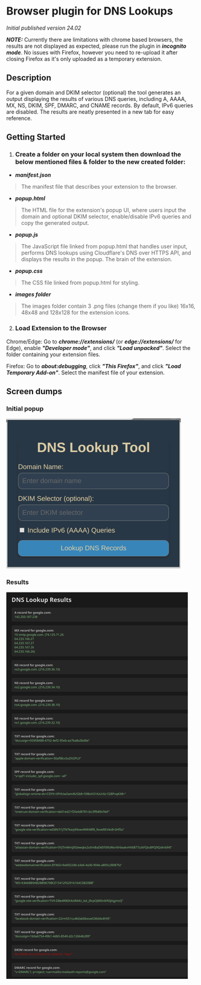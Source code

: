 # Browser plugin for DNS Lookups


_Initial published version 24.02_

***NOTE:*** Currently there are limitations with chrome based browsers, the results are not displayed as expected, please run the plugin in ***incognito mode***.
No issues with Firefox, however you need to re-upload it after closing Firefox as it's only uploaded as a temporary extension. 

## Description

For a given domain and DKIM selector (optional) the tool generates an output displaying the results of various DNS queries, including A, AAAA, MX, NS, DKIM, SPF, DMARC, and CNAME records. By default, IPv6 queries are disabled. The results are neatly presented in a new tab for easy reference.

## Getting Started

1. ### Create a folder on your local system then download the below mentioned files & folder to the new created folder:

- ***manifest.json***  
> The manifest file that describes your extension to the browser.

- ***popup.html***  
> The HTML file for the extension's popup UI, where users input the domain and optional DKIM selector, enable/disable IPv6 queries and copy the generated output.

- ***popup.js***  
> The JavaScript file linked from popup.html that handles user input, performs DNS lookups using Cloudflare's DNS over HTTPS API, and displays the results in the popup. The brain of the extension.

- ***popup.css***  
> The CSS file linked from popup.html for styling.

- ***images folder***  
> The images folder contain 3 .png files (change them if you like) 16x16, 48x48 and 128x128 for the extension icons.

2. ### Load Extension to the Browser  
Chrome/Edge: Go to ***chrome://extensions/*** (or ***edge://extensions/*** for Edge), enable ***"Developer mode"***, and click ***"Load unpacked"***. Select the folder containing your extension files.  
  
Firefox: Go to ***about:debugging***, click ***"This Firefox"***, and click ***"Load Temporary Add-on"***. Select the manifest file of your extension.



## Screen dumps
### Initial popup
![initial_popup](assets/initial_popup.png)
### Results
![result1](assets/result1.png)